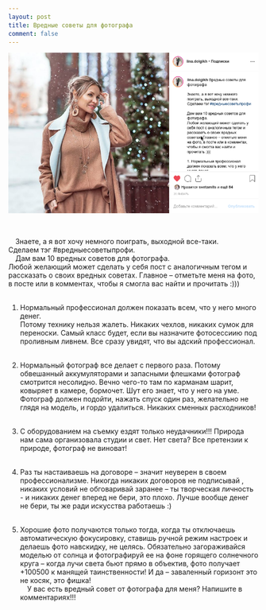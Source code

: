 ```yaml
---
layout: post
title: Вредные советы для фотографа  
comment: false
---
```

![Текст поста]( /sample/i/vredno.png)

⠀

⠀
Знаете, а я вот хочу немного поиграть, выходной все-таки.  
Сделаем тэг #вредныесоветыпрофи.  
⠀
Дам вам 10 вредных советов для фотографа.  
Любой желающий может сделать у себя пост с аналогичным тегом и рассказать о своих вредных советах. Главное – отметьте меня на фото, в посте или в комментах, чтобы я смогла вас найти и прочитать :)))  
⠀
1. Нормальный профессионал должен показать всем, что у него много денег.  
Потому технику нельзя жалеть. Никаких чехлов, никаких сумок для переноски. Самый класс будет, если вы назначите фотосессиию под проливным ливнем. Все сразу увидят, что вы адский профессионал.   ⠀

2. Нормальный фотограф все делает с первого раза. Потому обвешанный аккумуляторами и запасными флешками фотограф смотрится несолидно. Вечно чего-то там по карманам шарит, ковыряет в камере, бормочет. Шут его знает, что у него на уме.   Фотограф должен подойти, нажать спуск один раз, желательно не глядя на модель, и гордо удалиться. Никаких сменных расходников!  
⠀
3. С оборудованием на съемку ездят только неудачники!!! Природа нам сама организовала студии и свет. Нет света? Все претензии к природе, фотограф не виноват!  
⠀
4. Раз ты настаиваешь на договоре – значит неуверен в своем профессионализме. Никогда никаких договоров не подписывай , никаких условий не обговаривай заранее – ты творческая личность - и никаких денег вперед не бери, это плохо. Лучше вообще денег не бери, ты же ради искусства работаешь :)  
⠀
5. Хорошие фото получаются только тогда, когда ты отключаешь автоматическую фокусировку, ставишь ручной режим настроек и делаешь фото навскидку, не целясь. Обязательно загораживайся моделью от солнца и фотографируй ее на фоне горящего солнечного круга – когда лучи света бьют прямо в объектив, фото получает +100500 к манящей таинственности! И да – заваленный горизонт это не косяк, это фишка!  
⠀
У вас есть вредный совет от фотографа для меня? Напишите в комментариях!!!  
